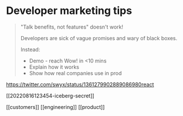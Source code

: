 # Developer marketing tips

>"Talk benefits, not features" doesn't work!
>
>Developers are sick of vague promises and wary of black boxes.
>
>Instead:
>
>- Demo - reach Wow! in <10 mins
>- Explain how it works
>- Show how real companies use in prod

https://twitter.com/swyx/status/1361279902889086980react

[[20220816123454-iceberg-secret]]

[[customers]]
[[engineering]]
[[product]]